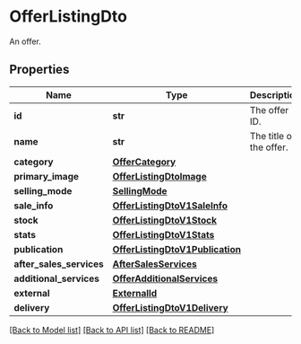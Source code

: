 # OfferListingDto

An offer.
## Properties
Name | Type | Description | Notes
------------ | ------------- | ------------- | -------------
**id** | **str** | The offer ID. | [optional] 
**name** | **str** | The title of the offer. | [optional] 
**category** | [**OfferCategory**](OfferCategory.md) |  | [optional] 
**primary_image** | [**OfferListingDtoImage**](OfferListingDtoImage.md) |  | [optional] 
**selling_mode** | [**SellingMode**](SellingMode.md) |  | [optional] 
**sale_info** | [**OfferListingDtoV1SaleInfo**](OfferListingDtoV1SaleInfo.md) |  | [optional] 
**stock** | [**OfferListingDtoV1Stock**](OfferListingDtoV1Stock.md) |  | [optional] 
**stats** | [**OfferListingDtoV1Stats**](OfferListingDtoV1Stats.md) |  | [optional] 
**publication** | [**OfferListingDtoV1Publication**](OfferListingDtoV1Publication.md) |  | [optional] 
**after_sales_services** | [**AfterSalesServices**](AfterSalesServices.md) |  | [optional] 
**additional_services** | [**OfferAdditionalServices**](OfferAdditionalServices.md) |  | [optional] 
**external** | [**ExternalId**](ExternalId.md) |  | [optional] 
**delivery** | [**OfferListingDtoV1Delivery**](OfferListingDtoV1Delivery.md) |  | [optional] 

[[Back to Model list]](../README.md#documentation-for-models) [[Back to API list]](../README.md#documentation-for-api-endpoints) [[Back to README]](../README.md)


